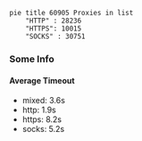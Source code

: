 
```mermaid
pie title 60905 Proxies in list
    "HTTP" : 28236
    "HTTPS": 10015
    "SOCKS" : 30751
```

### Some Info
#### Average Timeout

- mixed: 3.6s
- http: 1.9s
- https: 8.2s
- socks: 5.2s